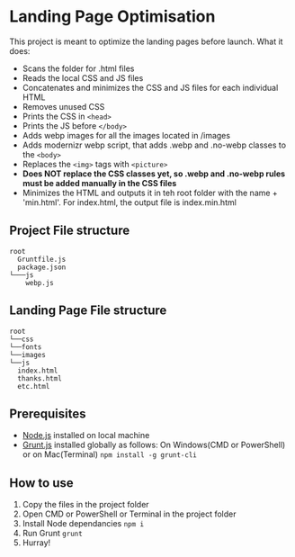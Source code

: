# Landing Page Optimisation

This project is meant to optimize the landing pages before launch. What it does:
- Scans the folder for .html files
- Reads the local CSS and JS files
- Concatenates and minimizes the CSS and JS files for each individual HTML
- Removes unused CSS
- Prints the CSS in `<head>`
- Prints the JS before `</body>`
- Adds webp images for all the images located in /images
- Adds modernizr webp script, that adds .webp and .no-webp classes to the `<body>`
- Replaces the `<img>` tags with `<picture>`
- __Does NOT replace the CSS classes yet, so .webp and .no-webp rules must be added manually in the CSS files__
- Minimizes the HTML and outputs it in teh root folder with the name + 'min.html'. For index.html, the output file is index.min.html

## Project File structure
```
root
  Gruntfile.js
  package.json
└───js
    webp.js
```

## Landing Page File structure
```
root
└──css
└──fonts
└──images
└──js
  index.html
  thanks.html
  etc.html
```

## Prerequisites
- [Node.js](https://nodejs.org/en/download/) installed on local machine
- [Grunt.js](https://gruntjs.com/) installed globally as follows: On Windows(CMD or PowerShell) or on Mac(Terminal) `npm install -g grunt-cli`

## How to use
1. Copy the files in the project folder
2. Open CMD or PowerShell or Terminal in the project folder
3. Install Node dependancies `npm i`
4. Run Grunt `grunt`
5. Hurray!